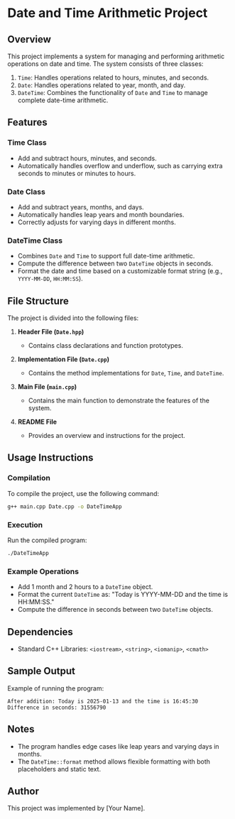 # Date and Time Arithmetic Project

## Overview
This project implements a system for managing and performing arithmetic operations on date and time. The system consists of three classes:

1. `Time`: Handles operations related to hours, minutes, and seconds.
2. `Date`: Handles operations related to year, month, and day.
3. `DateTime`: Combines the functionality of `Date` and `Time` to manage complete date-time arithmetic.

## Features

### Time Class
- Add and subtract hours, minutes, and seconds.
- Automatically handles overflow and underflow, such as carrying extra seconds to minutes or minutes to hours.

### Date Class
- Add and subtract years, months, and days.
- Automatically handles leap years and month boundaries.
- Correctly adjusts for varying days in different months.

### DateTime Class
- Combines `Date` and `Time` to support full date-time arithmetic.
- Compute the difference between two `DateTime` objects in seconds.
- Format the date and time based on a customizable format string (e.g., `YYYY-MM-DD`, `HH:MM:SS`).

## File Structure
The project is divided into the following files:

1. **Header File (`Date.hpp`)**
   - Contains class declarations and function prototypes.

2. **Implementation File (`Date.cpp`)**
   - Contains the method implementations for `Date`, `Time`, and `DateTime`.

3. **Main File (`main.cpp`)**
   - Contains the main function to demonstrate the features of the system.

4. **README File**
   - Provides an overview and instructions for the project.

## Usage Instructions

### Compilation
To compile the project, use the following command:
```bash
g++ main.cpp Date.cpp -o DateTimeApp
```

### Execution
Run the compiled program:
```bash
./DateTimeApp
```

### Example Operations
- Add 1 month and 2 hours to a `DateTime` object.
- Format the current `DateTime` as: "Today is YYYY-MM-DD and the time is HH:MM:SS."
- Compute the difference in seconds between two `DateTime` objects.

## Dependencies
- Standard C++ Libraries: `<iostream>`, `<string>`, `<iomanip>`, `<cmath>`

## Sample Output
Example of running the program:
```
After addition: Today is 2025-01-13 and the time is 16:45:30
Difference in seconds: 31556790
```

## Notes
- The program handles edge cases like leap years and varying days in months.
- The `DateTime::format` method allows flexible formatting with both placeholders and static text.

## Author
This project was implemented by [Your Name].

